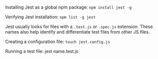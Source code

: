 Installing Jest as a global npm package:
`npm install jest -g`

Verifying Jest installation:
`npm list -g jest`

Jest usually looks for files with a `.test.js` or `.spec.js` extension. These names also help identify and differentiate test files from other JS files.

Creating a configuration file:
`touch jest.config.js`

Running a test file:
jest name.test.js
